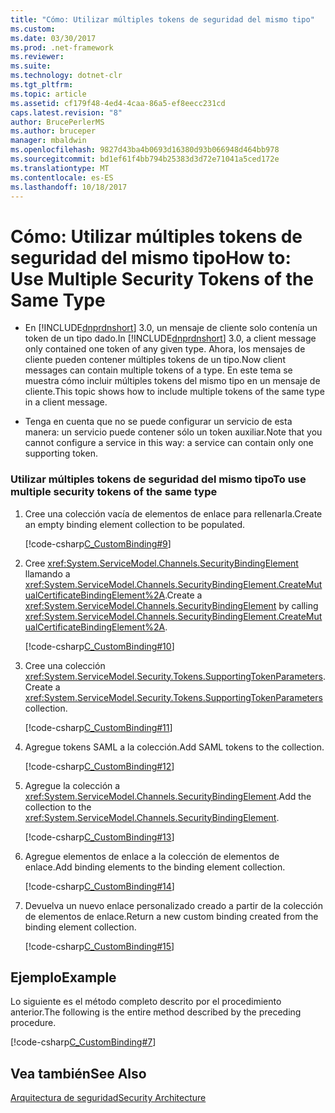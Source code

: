 ```yaml
---
title: "Cómo: Utilizar múltiples tokens de seguridad del mismo tipo"
ms.custom: 
ms.date: 03/30/2017
ms.prod: .net-framework
ms.reviewer: 
ms.suite: 
ms.technology: dotnet-clr
ms.tgt_pltfrm: 
ms.topic: article
ms.assetid: cf179f48-4ed4-4caa-86a5-ef8eecc231cd
caps.latest.revision: "8"
author: BrucePerlerMS
ms.author: bruceper
manager: mbaldwin
ms.openlocfilehash: 9827d43ba4b0693d16380d93b066948d464bb978
ms.sourcegitcommit: bd1ef61f4bb794b25383d3d72e71041a5ced172e
ms.translationtype: MT
ms.contentlocale: es-ES
ms.lasthandoff: 10/18/2017
---
```

# <a name="how-to-use-multiple-security-tokens-of-the-same-type"></a><span data-ttu-id="304da-102">Cómo: Utilizar múltiples tokens de seguridad del mismo tipo</span><span class="sxs-lookup"><span data-stu-id="304da-102">How to: Use Multiple Security Tokens of the Same Type</span></span>
-   <span data-ttu-id="304da-103">En [!INCLUDE[dnprdnshort](../../../../includes/dnprdnshort-md.md)] 3.0, un mensaje de cliente solo contenía un token de un tipo dado.</span><span class="sxs-lookup"><span data-stu-id="304da-103">In [!INCLUDE[dnprdnshort](../../../../includes/dnprdnshort-md.md)] 3.0, a client message only contained one token of any given type.</span></span> <span data-ttu-id="304da-104">Ahora, los mensajes de cliente pueden contener múltiples tokens de un tipo.</span><span class="sxs-lookup"><span data-stu-id="304da-104">Now client messages can contain multiple tokens of a type.</span></span> <span data-ttu-id="304da-105">En este tema se muestra cómo incluir múltiples tokens del mismo tipo en un mensaje de cliente.</span><span class="sxs-lookup"><span data-stu-id="304da-105">This topic shows how to include multiple tokens of the same type in a client message.</span></span>  
  
-   <span data-ttu-id="304da-106">Tenga en cuenta que no se puede configurar un servicio de esta manera: un servicio puede contener sólo un token auxiliar.</span><span class="sxs-lookup"><span data-stu-id="304da-106">Note that you cannot configure a service in this way: a service can contain only one supporting token.</span></span>  
  
### <a name="to-use-multiple-security-tokens-of-the-same-type"></a><span data-ttu-id="304da-107">Utilizar múltiples tokens de seguridad del mismo tipo</span><span class="sxs-lookup"><span data-stu-id="304da-107">To use multiple security tokens of the same type</span></span>  
  
1.  <span data-ttu-id="304da-108">Cree una colección vacía de elementos de enlace para rellenarla.</span><span class="sxs-lookup"><span data-stu-id="304da-108">Create an empty binding element collection to be populated.</span></span>  
  
     [!code-csharp[C_CustomBinding#9](../../../../samples/snippets/csharp/VS_Snippets_CFX/c_custombinding/cs/c_custombinding.cs#9)]  
  
2.  <span data-ttu-id="304da-109">Cree <xref:System.ServiceModel.Channels.SecurityBindingElement> llamando a <xref:System.ServiceModel.Channels.SecurityBindingElement.CreateMutualCertificateBindingElement%2A>.</span><span class="sxs-lookup"><span data-stu-id="304da-109">Create a <xref:System.ServiceModel.Channels.SecurityBindingElement> by calling <xref:System.ServiceModel.Channels.SecurityBindingElement.CreateMutualCertificateBindingElement%2A>.</span></span>  
  
     [!code-csharp[C_CustomBinding#10](../../../../samples/snippets/csharp/VS_Snippets_CFX/c_custombinding/cs/c_custombinding.cs#10)]  
  
3.  <span data-ttu-id="304da-110">Cree una colección <xref:System.ServiceModel.Security.Tokens.SupportingTokenParameters>.</span><span class="sxs-lookup"><span data-stu-id="304da-110">Create a <xref:System.ServiceModel.Security.Tokens.SupportingTokenParameters> collection.</span></span>  
  
     [!code-csharp[C_CustomBinding#11](../../../../samples/snippets/csharp/VS_Snippets_CFX/c_custombinding/cs/c_custombinding.cs#11)]  
  
4.  <span data-ttu-id="304da-111">Agregue tokens SAML a la colección.</span><span class="sxs-lookup"><span data-stu-id="304da-111">Add SAML tokens to the collection.</span></span>  
  
     [!code-csharp[C_CustomBinding#12](../../../../samples/snippets/csharp/VS_Snippets_CFX/c_custombinding/cs/c_custombinding.cs#12)]  
  
5.  <span data-ttu-id="304da-112">Agregue la colección a <xref:System.ServiceModel.Channels.SecurityBindingElement>.</span><span class="sxs-lookup"><span data-stu-id="304da-112">Add the collection to the <xref:System.ServiceModel.Channels.SecurityBindingElement>.</span></span>  
  
     [!code-csharp[C_CustomBinding#13](../../../../samples/snippets/csharp/VS_Snippets_CFX/c_custombinding/cs/c_custombinding.cs#13)]  
  
6.  <span data-ttu-id="304da-113">Agregue elementos de enlace a la colección de elementos de enlace.</span><span class="sxs-lookup"><span data-stu-id="304da-113">Add binding elements to the binding element collection.</span></span>  
  
     [!code-csharp[C_CustomBinding#14](../../../../samples/snippets/csharp/VS_Snippets_CFX/c_custombinding/cs/c_custombinding.cs#14)]  
  
7.  <span data-ttu-id="304da-114">Devuelva un nuevo enlace personalizado creado a partir de la colección de elementos de enlace.</span><span class="sxs-lookup"><span data-stu-id="304da-114">Return a new custom binding created from the binding element collection.</span></span>  
  
     [!code-csharp[C_CustomBinding#15](../../../../samples/snippets/csharp/VS_Snippets_CFX/c_custombinding/cs/c_custombinding.cs#15)]  
  
## <a name="example"></a><span data-ttu-id="304da-115">Ejemplo</span><span class="sxs-lookup"><span data-stu-id="304da-115">Example</span></span>  
 <span data-ttu-id="304da-116">Lo siguiente es el método completo descrito por el procedimiento anterior.</span><span class="sxs-lookup"><span data-stu-id="304da-116">The following is the entire method described by the preceding procedure.</span></span>  
  
 [!code-csharp[C_CustomBinding#7](../../../../samples/snippets/csharp/VS_Snippets_CFX/c_custombinding/cs/c_custombinding.cs#7)]  
  
## <a name="see-also"></a><span data-ttu-id="304da-117">Vea también</span><span class="sxs-lookup"><span data-stu-id="304da-117">See Also</span></span>  
 [<span data-ttu-id="304da-118">Arquitectura de seguridad</span><span class="sxs-lookup"><span data-stu-id="304da-118">Security Architecture</span></span>](http://msdn.microsoft.com/en-us/16593476-d36a-408d-808c-ae6fd483e28f)
